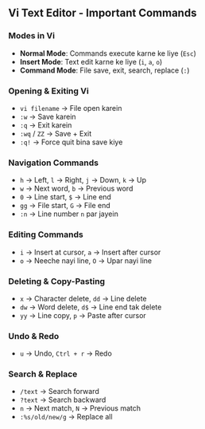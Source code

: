 ## **Vi Text Editor - Important Commands**  

### **Modes in Vi**  
- **Normal Mode**: Commands execute karne ke liye (`Esc`)  
- **Insert Mode**: Text edit karne ke liye (`i`, `a`, `o`)  
- **Command Mode**: File save, exit, search, replace (`:`)  

### **Opening & Exiting Vi**  
- `vi filename` → File open karein  
- `:w` → Save karein  
- `:q` → Exit karein  
- `:wq` / `ZZ` → Save + Exit  
- `:q!` → Force quit bina save kiye  

### **Navigation Commands**  
- `h` → Left, `l` → Right, `j` → Down, `k` → Up  
- `w` → Next word, `b` → Previous word  
- `0` → Line start, `$` → Line end  
- `gg` → File start, `G` → File end  
- `:n` → Line number `n` par jayein  

### **Editing Commands**  
- `i` → Insert at cursor, `a` → Insert after cursor  
- `o` → Neeche nayi line, `O` → Upar nayi line  

### **Deleting & Copy-Pasting**  
- `x` → Character delete, `dd` → Line delete  
- `dw` → Word delete, `d$` → Line end tak delete  
- `yy` → Line copy, `p` → Paste after cursor  

### **Undo & Redo**  
- `u` → Undo, `Ctrl + r` → Redo  

### **Search & Replace**  
- `/text` → Search forward  
- `?text` → Search backward  
- `n` → Next match, `N` → Previous match  
- `:%s/old/new/g` → Replace all  


